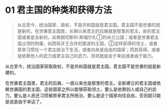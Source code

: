 # 01 君主国的种类和获得方法

> 从古至今，统治国家、政权，不是共和国就是君主国。君主国不是世袭的就是新的。在世袭君主国里，长期以来君主的后裔就是那里的君主。新的君主国或者是全新的，如弗朗切斯科·斯福尔扎①的米兰公国；或者是世袭君主国占领的附庸，如西班牙王合并的那波利王国。②这样获得的领土，或者原来习惯在一个君主统治下生活，或者向来是自由的国家；而其获得，或者是依靠他人的武力或君主自己的武力，否则就是由于幸运或者由于能力。

从古至今，统治国家获取政权，不是共和国就是君主国。君主国不是世袭的就是新建的。

在世袭君主国里，君主的后裔，一直以来也是那里的君主。全新建立的君主国或依赖世袭国的君主国，这些国家之所以能够获取领土，要么是依靠别人或自己的武力，要么是人民还习惯被原来君主所统治，要么是这个国家向往自由，否则就只能是说是由于幸运了。
